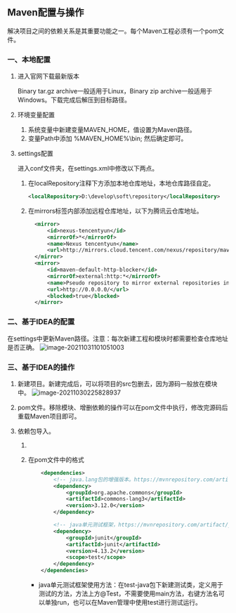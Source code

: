 ## Maven配置与操作

解决项目之间的依赖关系是其重要功能之一。每个Maven工程必须有一个pom文件。

### 一、本地配置

1. 进入官网下载最新版本 

   [下载地址]: https://maven.apache.org/download.cgi	"Downloading Apache Maven"

   Binary tar.gz archive一般适用于Linux，Binary zip archive一般适用于Windows。下载完成后解压到目标路径。

2. 环境变量配置

   1. 系统变量中新建变量MAVEN_HOME，值设置为Maven路径。
   2. 变量Path中添加  %MAVEN_HOME%\bin;  然后确定即可。

3. settings配置

   进入conf文件夹，在settings.xml中修改以下两点。

   1. 在localRepository注释下方添加本地仓库地址，本地仓库路径自定。

      ````xml
      <localRepository>D:\develop\soft\repository</localRepository> 
      ````

   2. 在mirrors标签内部添加远程仓库地址，以下为腾讯云仓库地址。

      ````xml
      	<mirror>
      		<id>nexus-tencentyun</id>
      		<mirrorOf>*</mirrorOf>
      		<name>Nexus tencentyun</name>
      		<url>http://mirrors.cloud.tencent.com/nexus/repository/maven-public/</url>
      	</mirror>
      	<mirror>
      		<id>maven-default-http-blocker</id>
      		<mirrorOf>external:http:*</mirrorOf>
      		<name>Pseudo repository to mirror external repositories initially using HTTP.</name>
      		<url>http://0.0.0.0/</url>
      		<blocked>true</blocked>
      	</mirror>
      ````

### 二、基于IDEA的配置

在settings中更新Maven路径。注意：每次新建工程和模块时都需要检查仓库地址是否正确。
![image-20211031101051003](C:\Users\admin2\AppData\Roaming\Typora\typora-user-images\image-20211031101051003.png)

### 三、基于IDEA的操作

1. 新建项目。新建完成后，可以将项目的src包删去，因为源码一般放在模块中。
   ![image-20211030225828937](C:\Users\admin2\AppData\Roaming\Typora\typora-user-images\image-20211030225828937.png)

2. pom文件。移除模块、增删依赖的操作可以在pom文件中执行，修改完源码后重载Maven项目即可。

3. 依赖包导入。

   1. [来源地址]: https://mvnrepository.com/	"MAVEN REPOSITORY"

   2. 在pom文件中的格式

      ````xml
          <dependencies>
              <!-- java.lang包的增强版本。https://mvnrepository.com/artifact/org.apache.commons/commons-lang3 -->
              <dependency>
                  <groupId>org.apache.commons</groupId>
                  <artifactId>commons-lang3</artifactId>
                  <version>3.12.0</version>
              </dependency>
      
              <!-- java单元测试框架，https://mvnrepository.com/artifact/junit/junit -->
              <dependency>
                  <groupId>junit</groupId>
                  <artifactId>junit</artifactId>
                  <version>4.13.2</version>
                  <scope>test</scope>
              </dependency>
          </dependencies>
      ````

      - java单元测试框架使用方法：在test-java包下新建测试类，定义用于测试的方法，方法上方@Test，不需要使用main方法，右键方法名可以单独run，也可以在Maven管理中使用test进行测试运行。